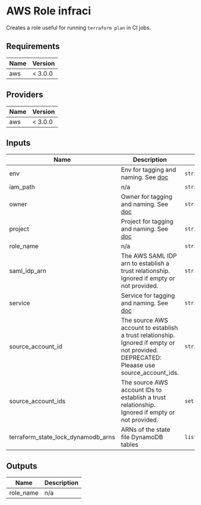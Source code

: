 # AWS Role infraci

Creates a role useful for running `terraform plan` in CI jobs.

<!-- START -->
## Requirements

| Name | Version |
|------|---------|
| aws | < 3.0.0 |

## Providers

| Name | Version |
|------|---------|
| aws | < 3.0.0 |

## Inputs

| Name | Description | Type | Default | Required |
|------|-------------|------|---------|:--------:|
| env | Env for tagging and naming. See [doc](../README.md#consistent-tagging) | `string` | n/a | yes |
| iam\_path | n/a | `string` | `"/"` | no |
| owner | Owner for tagging and naming. See [doc](../README.md#consistent-tagging) | `string` | n/a | yes |
| project | Project for tagging and naming. See [doc](../README.md#consistent-tagging) | `string` | n/a | yes |
| role\_name | n/a | `string` | `"infraci"` | no |
| saml\_idp\_arn | The AWS SAML IDP arn to establish a trust relationship. Ignored if empty or not provided. | `string` | `""` | no |
| service | Service for tagging and naming. See [doc](../README.md#consistent-tagging) | `string` | n/a | yes |
| source\_account\_id | The source AWS account to establish a trust relationship. Ignored if empty or not provided. DEPRECATED: Pleaase use source\_account\_ids. | `string` | `""` | no |
| source\_account\_ids | The source AWS account IDs to establish a trust relationship. Ignored if empty or not provided. | `set(string)` | `[]` | no |
| terraform\_state\_lock\_dynamodb\_arns | ARNs of the state file DynamoDB tables | `list(string)` | `[]` | no |

## Outputs

| Name | Description |
|------|-------------|
| role\_name | n/a |

<!-- END -->
